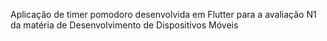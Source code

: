 Aplicação de timer pomodoro desenvolvida em Flutter para a avaliação N1 da matéria de Desenvolvimento de Dispositivos Móveis